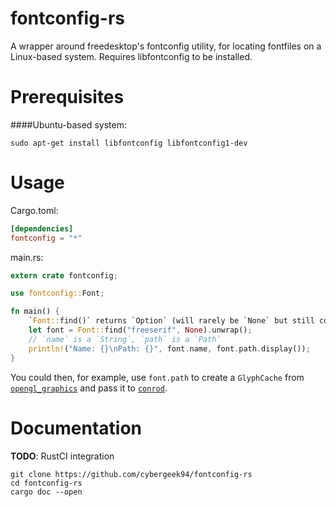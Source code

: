 fontconfig-rs
=============

A wrapper around freedesktop's fontconfig utility, for locating fontfiles on a Linux-based system. Requires libfontconfig to be installed.

Prerequisites
========

####Ubuntu-based system:
```shell
sudo apt-get install libfontconfig libfontconfig1-dev
```

Usage
=====

Cargo.toml:
```toml
[dependencies]
fontconfig = "*"
```

main.rs:
```rust
extern crate fontconfig;

use fontconfig::Font;

fn main() {
    `Font::find()` returns `Option` (will rarely be `None` but still could be)
    let font = Font::find("freeserif", None).unwrap();
    // `name` is a `String`, `path` is a `Path`
    println!("Name: {}\nPath: {}", font.name, font.path.display());
}
```

You could then, for example, use `font.path` to create a `GlyphCache` from [`opengl_graphics`][gl]
and pass it to [`conrod`][conrod].

[gl]: https://github.com/PistonDevelopers/opengl_graphics
[conrod]: https://github.com/PistonDevelopers/conrod

Documentation
=============

**TODO**: RustCI integration

```shell
git clone https://github.com/cybergeek94/fontconfig-rs
cd fontconfig-rs
cargo doc --open
```
